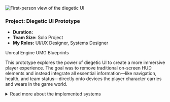 <div class="project-card">
  <div class="project-flex-container">
    <div class="project-image-column">
      <img src="{{ '/Images/py3img2.jpg' | relative_url }}" alt="First-person view of the diegetic UI">
    </div>
    <div class="project-text-column">
      <h3>Project: Diegetic UI Prototype</h3>
      <div class="project-meta">
        <ul>
          <li><strong>Duration:</strong> </li>
          <li><strong>Team Size:</strong> Solo Project</li>
          <li><strong>My Roles:</strong> UI/UX Designer, Systems Designer</li>
        </ul>
      </div> 
      <div class="project-tools-summary">
        <span class="tool-tag"><i class="fa-brands fa-unreal"></i> Unreal Engine</span> 
        <span class="tool-tag"><i class="fa-solid fa-mobile-screen"></i> UMG</span>
        <span class="tool-tag"><i class="fa-solid fa-diagram-project"></i> Blueprints</span>
      </div>
      <p>This prototype explores the power of diegetic UI to create a more immersive player experience. The goal was to remove traditional on-screen HUD elements and instead integrate all essential information—like navigation, health, and team status—directly onto devices the player character carries and wears in the game world.</p>      
      <div class="project-details-row">
        <details>
          <summary>Read more about the implemented systems</summary>
          <div class="details-content">
            <div class="process-stage">
  <h3>Project Goal & Design Philosophy</h3>
  <div class="stage-description">
    <p>The core philosophy behind this project was to completely eliminate traditional, 'pasted-on' UI. My goal was to prove that all necessary player information could be delivered through in-world objects, strengthening immersion and making the player feel truly present in the game's environment. The challenge was to make this information clear and readable without sacrificing realism.</p>
  </div>
</div>

<div class="process-stage">
  <h3>Key Features Implemented</h3>
  <div class="stage-content-flex">
    <div class="stage-gallery">
      <p class="gallery-label">In-game examples:</p>
      <a href="{{ '/Images/py3img1.jpg' | relative_url }}" target="_blank"><img src="{{ '/Images/py3img1.jpg' | relative_url }}" alt="The multi-function watch UI" class="gallery-thumbnail"></a>
      <a href="{{ '/Images/py3img3.jpg' | relative_url }}" target="_blank"><img src="{{ '/Images/py3img3.jpg' | relative_url }}" alt="The SATCOM tablet menu" class="gallery-thumbnail"></a>
    </div>
    <div class="stage-description">
      <ul>
        <li>
          <strong>Multi-Function Wristwatch:</strong> I designed and implemented a wristwatch UI worn by the player. Its screen can be toggled between two modes:
          <br>- <strong>Navigation Mode:</strong> Displays a real-time compass and GPS with objective markers.
          <br>- <strong>Vitals Mode:</strong> Functions as a heart-rate monitor that serves as a diegetic health bar. The display changes color from green to yellow to red based on health, and flatlines upon death, providing clear at-a-glance feedback.
        </li>
        <li>
          <strong>"SATCOM" Tablet Menu:</strong> To handle more complex information, I created a handheld tablet that functions as the game's menu system. The player physically raises the device to interact with it. I prototyped the framework for multiple tabs including SATCOM (Map/Objectives), Team Status, Briefing, and a fully functional Inventory screen.
        </li>
      </ul>
    </div>

  </div>
</div>

<div class="process-stage">
  <h3>Outcome & Reflection</h3>
  <div class="stage-description">
    <p>The result is a successful proof-of-concept demonstrating how multiple layers of player information can be integrated into the game world. The biggest challenge was balancing the realism of the devices with the need for clear, instantly readable information during gameplay. This project was a valuable exploration into creating immersive player feedback systems.</p>
  </div>
</div>
            </div>
        </details>
      </div>
    </div> 
  </div> 
</div>
